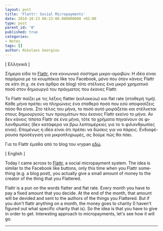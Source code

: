 ```yaml
---
layout: post
title: 'Flattr: Social Micropayments'
date: 2010-10-23 08:23:00.000000000 +02:00
type: post
parent_id: '0'
published: true
categories:
- Notes
tags: []
author: Nikolaos Georgiou
---
```

<div class="col2" lang="el">
<div class="lang">[ Ελληνικά ]</div>

Σήμερα είδα το <a href="http://flattr.com/" target="_blank">Flattr</a>, ένα κοινωνικό σύστημα μικρο-αμοιβών. Η ιδέα είναι παρόμοια με τα κουμπάκια like του Facebook, μόνο που όταν κάνεις Flattr σε κάτι (π.χ. σε ένα άρθρο σε blog) τότε στέλνεις ένα μικρό χρηματικό ποσό στον δημιουργό του πράγματος που έκανες Flattr.

Το Flattr παίζει με τις λέξεις flatter (κολακεύω) και flat rate (σταθερή τιμή). Κάθε μήνα πρέπει να πληρώνεις ένα σταθερό ποσό που εσύ αποφασίζεις πόσο θα είναι. Στο τέλος του μήνα, το ποσό αυτό μοιράζεται και στέλνεται στους δημιουργούς των πραγμάτων που έκανες Flattr εκείνο το μήνα. Αν δεν κάνεις τίποτα Flattr σε ένα μήνα, τότε τα χρήματα πηγαίνουν σε φιλανθρωπίες (δεν κατάφερα να βρω λεπτομέρειες για το τι φιλανθρωπίες είναι). Επομένως η ιδέα είναι ότι πρέπει να δώσεις για να πάρεις. Ενδιαφέρουσα προσέγγιση για μικροπληρωμές, ας δούμε πώς θα πάει.

Για το Flattr έμαθα από το blog του vrypan <a href="http://vrypan.net/weblog/2010/10/23/5735/">εδώ</a>.
</div>
<div class="col2-right" lang="en">
<div class="lang">[ English ]</div>

Today I came across to <a href="http://flattr.com/" target="_blank">Flattr</a>, a social micropayment system. The idea is similar to the Facebook like buttons, only this time when you Flattr something (e.g. a blog post), you actually give a small amount of money to the creator of the thing that you Flattered.

Flattr is a pun on the words flatter and flat rate. Every month you have to pay a fixed amount that you decide. At the end of the month, that amount will be devided and sent to the authors of the things you Flattered. But if you don't flattr anything on a month, the money goes to charity (I haven't figured out what specific charity that is). So the idea is that you have to give in order to get. Interesting approach to micropayments, let's see how it will go.
</div>
<hr class="clear" />
